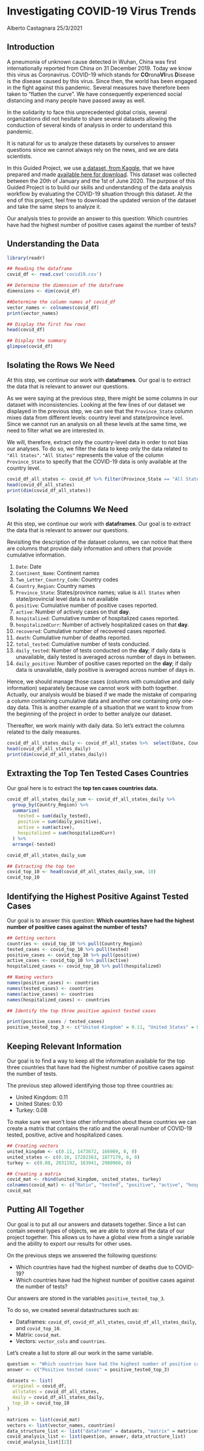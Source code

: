 Investigating COVID-19 Virus Trends
================
Alberto Castagnara
25/3/2021

## Introduction

A pneumonia of unknown cause detected in Wuhan, China was first
internationally reported from China on 31 December 2019. Today we know
this virus as Coronavirus. COVID-19 which stands for **CO**rona**VI**rus
**D**isease is the disease caused by this virus. Since then, the world
has been engaged in the fight against this pandemic. Several measures
have therefore been taken to “flatten the curve”. We have consequently
experienced social distancing and many people have passed away as well.

In the solidarity to face this unprecedented global crisis, several
organizations did not hesitate to share several datasets allowing the
conduction of several kinds of analysis in order to understand this
pandemic.

It is natural for us to analyze these datasets by ourselves to answer
questions since we cannot always rely on the news, and we are data
scientists.

In this Guided Project, we use [a dataset, from
Kaggle](https://www.kaggle.com/lin0li/covid19testing), that we have
prepared and made [available here for
download](https://dq-content.s3.amazonaws.com/505/covid19.csv). This
dataset was collected between the 20th of January and the 1st of June
2020. The purpose of this Guided Project is to build our skills and
understanding of the data analysis workflow by evaluating the COVID-19
situation through this dataset. At the end of this project, feel free to
download the updated version of the dataset and take the same steps to
analyze it.

Our analysis tries to provide an answer to this question: Which
countries have had the highest number of positive cases against the
number of tests?

## Understanding the Data

``` r
library(readr)

## Reading the dataframe
covid_df <- read.csv('covid19.csv')

## Determine the dimension of the dataframe
dimensions <- dim(covid_df)

##Determine the column names of covid_df
vector_names <- colnames(covid_df)
print(vector_names)

## Display the first few rows
head(covid_df)

## Display the summary
glimpse(covid_df)
```

## Isolating the Rows We Need

At this step, we continue our work with **dataframes**. Our goal is to
extract the data that is relevant to answer our questions.

As we were saying at the previous step, there might be some columns in
our dataset with inconsistencies. Looking at the few lines of our
dataset we displayed in the previous step, we can see that the
`Province_State` column mixes data from different levels: country level
and state/province level. Since we cannot run an analysis on all these
levels at the same time, we need to filter what we are interested in.

We will, therefore, extract only the country-level data in order to not
bias our analyses. To do so, we filter the data to keep only the data
related to `"All States"`. `"All States"` represents the value of the
column `Province_State` to specify that the COVID-19 data is only
available at the country level.

``` r
covid_df_all_states <- covid_df %>% filter(Province_State == "All States")
head(covid_df_all_states)
print(dim(covid_df_all_states))
```

## Isolating the Columns We Need

At this step, we continue our work with **dataframes**. Our goal is to
extract the data that is relevant to answer our questions.

Revisiting the description of the dataset columns, we can notice that
there are columns that provide daily information and others that provide
cumulative information.

1.  `Date`: Date
2.  `Continent_Name`: Continent names
3.  `Two_Letter_Country_Code`: Country codes
4.  `Country_Region`: Country names
5.  `Province_State`: States/province names; value is `All States` when
    state/provincial level data is not available
6.  `positive`: Cumulative number of positive cases reported.
7.  `active`: Number of actively cases on that **day**.
8.  `hospitalized`: Cumulative number of hospitalized cases reported.
9.  `hospitalizedCurr`: Number of actively hospitalized cases on that
    **day**.
10. `recovered`: Cumulative number of recovered cases reported.
11. `death`: Cumulative number of deaths reported.
12. `total_tested`: Cumulative number of tests conducted.
13. `daily_tested`: Number of tests conducted on the **day**; if daily
    data is unavailable, daily tested is averaged across number of days
    in between.
14. `daily_positive`: Number of positive cases reported on the **day**;
    if daily data is unavailable, daily positive is averaged across
    number of days in.

Hence, we should manage those cases (columns with cumulative and daily
information) separately because we cannot work with both together.
Actually, our analysis would be biased if we made the mistake of
comparing a column containing cumulative data and another one containing
only one-day data. This is another example of a situation that we want
to know from the beginning of the project in order to better analyze our
dataset.

Thereafter, we work mainly with daily data. So let’s extract the columns
related to the daily measures.

``` r
covid_df_all_states_daily <- covid_df_all_states %>%  select(Date, Country_Region, active, hospitalizedCurr, daily_tested, daily_positive)
head(covid_df_all_states_daily)
print(dim(covid_df_all_states_daily))
```

## Extraxting the Top Ten Tested Cases Countries

Our goal here is to extract the **top ten cases countries data.**

``` r
covid_df_all_states_daily_sum <- covid_df_all_states_daily %>% 
  group_by(Country_Region) %>%
  summarize(
    tested = sum(daily_tested),
    positive = sum(daily_positive),
    active = sum(active),
    hospitalized = sum(hospitalizedCurr)
  ) %>%
  arrange(-tested)

covid_df_all_states_daily_sum

## Extracting the top ten
covid_top_10 <- head(covid_df_all_states_daily_sum, 10)
covid_top_10
```

## Identifying the Highest Positive Against Tested Cases

Our goal is to answer this question: **Which countries have had the
highest number of positive cases against the number of tests?**

``` r
## Getting vectors
countries <- covid_top_10 %>% pull(Country_Region)
tested_cases <- covid_top_10 %>% pull(tested)
positive_cases <- covid_top_10 %>% pull(positive)
active_cases <- covid_top_10 %>% pull(active)
hospitalized_cases <- covid_top_10 %>% pull(hospitalized)

## Naming vectors
names(positive_cases) <- countries
names(tested_cases) <- countries
names(active_cases) <- countries
names(hospitalized_cases) <- countries

## Identify the top three positive against tested cases

print(positive_cases / tested_cases)
positive_tested_top_3 <- c("United Kingdom" = 0.11, "United States" = 0.10, "Turkey" = 0.08)
```

## Keeping Relevant Information

Our goal is to find a way to keep all the information available for the
top three countries that have had the highest number of positive cases
against the number of tests.

The previous step allowed identifying those top three countries as:

-   United Kingdom: 0.11
-   United States: 0.10
-   Turkey: 0.08

To make sure we won’t lose other information about these countries we
can create a matrix that contains the ratio and the overall number of
COVID-19 tested, positive, active and hospitalized cases.

``` r
## Creating vectors
united_kingdom <- c(0.11, 1473672, 166909, 0, 0)
united_states <- c(0.10, 17282363, 1877179, 0, 0)
turkey <- c(0.08, 2031192, 163941, 2980960, 0)

## Creating a matrix
covid_mat <- rbind(united_kingdom, united_states, turkey)
colnames(covid_mat) <- c("Ratio", "tested", "positive", "active", "hospitalized")
covid_mat
```

## Putting All Together

Our goal is to put all our answers and datasets together. Since a list
can contain several types of objects, we are able to store all the data
of our project together. This allows us to have a global view from a
single variable and the ability to export our results for other uses.

On the previous steps we answered the following questions:

-   Which countries have had the highest number of deaths due to
    COVID-19?
-   Which countries have had the highest number of positive cases
    against the number of tests?

Our answers are stored in the variables `positive_tested_top_3`.

To do so, we created several datastructures such as:

-   Dataframes: `covid_df`, `covid_df_all_states`,
    `covid_df_all_states_daily`, and `covid_top_10`.
-   Matrix: `covid_mat`.
-   Vectors: `vector_cols` and `countries`.

Let’s create a list to store all our work in the same variable.

``` r
question <- "Which countries have had the highest number of positive cases against the number of tests?"
answer <- c("Positive tested cases" = positive_tested_top_3)

datasets <- list(
  original = covid_df,
  allstates = covid_df_all_states,
  daily = covid_df_all_states_daily,
  top_10 = covid_top_10
)

matrices <- list(covid_mat)
vectors <- list(vector_names, countries)
data_structure_list <- list("dataframe" = datasets, "matrix" = matrices, "vector" = vectors)
covid_analysis_list <- list(question, answer, data_structure_list)
covid_analysis_list[[2]]
```
